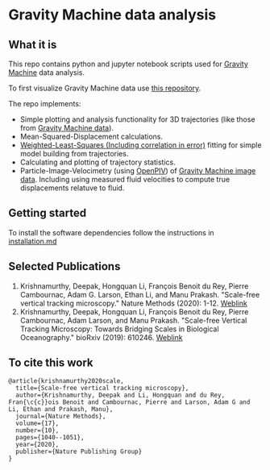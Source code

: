 # Gravity Machine data analysis 

## What it is
This repo contains python and jupyter notebook scripts used for [Gravity Machine](https://gravitymachine.org) data analysis. 

To first visualize Gravity Machine data use [this repository](https://github.com/deepakkrishnamurthy/gravitymachine-analysis-gui).

The repo implements:
- Simple plotting and analysis functionality for 3D trajectories (like those from [Gravity Machine data](https://gravitymachine.org/gallery)).
- Mean-Squared-Displacement calculations.
- [Weighted-Least-Squares (Including correlation in error)](https://github.com/impaktor/wlsice.git) fitting for simple model building from trajectories.
- Calculating and plotting of trajectory statistics. 
- Particle-Image-Velocimetry (using [OpenPIV](https://github.com/OpenPIV/openpiv-python.git)) of [Gravity Machine image data](https://gravitymachine.org/gallery). Including using measured fluid velocities to compute true displacements relatuve to fluid. 


## Getting started
To install the software dependencies follow the instructions in [installation.md](https://github.com/deepakkrishnamurthy/gravitymachine-analysis-scripts/blob/2ace1f3f49892c10a9a2dd20e4d2d5d86999c447/installation.md)

## Selected Publications
1. Krishnamurthy, Deepak, Hongquan Li, François Benoit du Rey, Pierre Cambournac, Adam G. Larson, Ethan Li, and Manu Prakash. "Scale-free vertical tracking microscopy." Nature Methods (2020): 1-12. [Weblink](https://www.nature.com/articles/s41592-020-0924-7)
2. Krishnamurthy, Deepak, Hongquan Li, François Benoit du Rey, Pierre Cambournac, Adam Larson, and Manu Prakash. "Scale-free Vertical Tracking Microscopy: Towards Bridging Scales in Biological Oceanography." bioRxiv (2019): 610246. [Weblink](https://doi.org/10.1101/610246)

## To cite this work
	@article{krishnamurthy2020scale,
	  title={Scale-free vertical tracking microscopy},
	  author={Krishnamurthy, Deepak and Li, Hongquan and du Rey, Fran{\c{c}}ois Benoit and Cambournac, Pierre and Larson, Adam G and Li, Ethan and Prakash, Manu},
	  journal={Nature Methods},
	  volume={17},
	  number={10},
	  pages={1040--1051},
	  year={2020},
	  publisher={Nature Publishing Group}
	}
